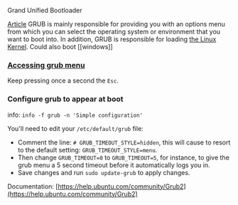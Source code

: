 Grand Unified Bootloader

[Article](https://www.makeuseof.com/what-is-grub/)
GRUB is mainly responsible for providing you with an options menu from which you can select the operating system or environment that you want to boot into. In addition, GRUB is responsible for loading [the Linux Kernel](https://www.makeuseof.com/tag/what-is-kernel-in-linux-check-version/). Could also boot [[windows]]
### [Accessing grub menu](https://askubuntu.com/a/16049)
Keep pressing once a second the `Esc`.

### Configure grub to appear at boot
info: `info -f grub -n 'Simple configuration'`

You'll need to edit your `/etc/default/grub` file:

- Comment the line: `# GRUB_TIMEOUT_STYLE=hidden`, this will cause to resort to the default setting: `GRUB_TIMEOUT_STYLE=menu`.
- Then change `GRUB_TIMEOUT=0` to `GRUB_TIMEOUT=5`, for instance, to give the grub menu a 5 second timeout before it automatically logs you in.
- Save changes and run `sudo update-grub` to apply changes.

Documentation: [https://help.ubuntu.com/community/Grub2](https://help.ubuntu.com/community/Grub2)